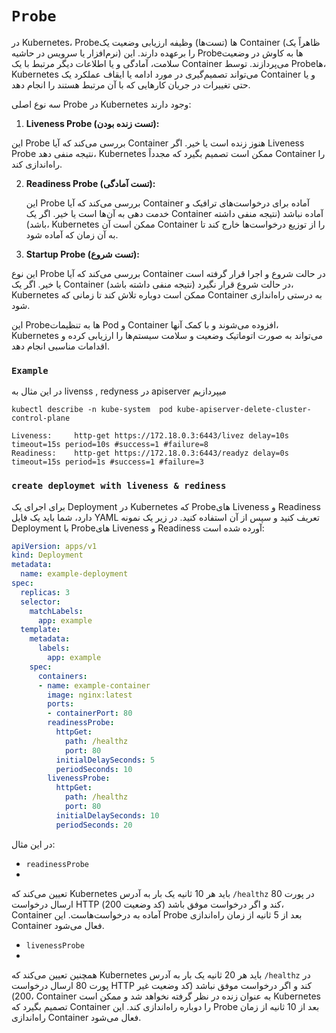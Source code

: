 # `Probe`

در Kubernetes، Probe‌ها (تست‌ها) وظیفه ارزیابی وضعیت یک Container (ظاهراً یک نرم‌افزار یا سرویس در حاشیه) را برعهده دارند. این Probe‌ها به کاوش در وضعیت سلامت، آمادگی و یا اطلاعات دیگر مرتبط با یک Container می‌پردازند. توسط Probe‌ها، Kubernetes می‌تواند تصمیم‌گیری در مورد ادامه یا ایقاف عملکرد یک Container و یا حتی تغییرات در جریان کارهایی که با آن مرتبط هستند را انجام دهد.

سه نوع اصلی Probe در Kubernetes وجود دارند:

1. **Liveness Probe (تست زنده بودن):**

این Probe بررسی می‌کند که آیا Container هنوز زنده است یا خیر. اگر Liveness Probe نتیجه منفی دهد، Kubernetes ممکن است تصمیم بگیرد که مجدداً Container را راه‌اندازی کند.

2. **Readiness Probe (تست آمادگی):**
  
    این Probe بررسی می‌کند که آیا Container آماده برای درخواست‌های ترافیک و خدمت دهی به آن‌ها است یا خیر. اگر یک Container آماده نباشد (نتیجه منفی داشته باشد)، Kubernetes ممکن است آن Container را از توزیع درخواست‌ها خارج کند تا به آن زمان که آماده شود.


3. **Startup Probe (تست شروع):**
  
 این نوع Probe بررسی می‌کند که آیا Container در حالت شروع و اجرا قرار گرفته است یا خیر. اگر یک Container در حالت شروع قرار نگیرد (نتیجه منفی داشته باشد)، Kubernetes ممکن است دوباره تلاش کند تا زمانی که Container به درستی راه‌اندازی شود.

این Probe‌ها به تنظیمات Pod و Container افزوده می‌شوند و با کمک آنها، Kubernetes می‌تواند به صورت اتوماتیک وضعیت و سلامت سیستم‌ها را ارزیابی کرده و اقدامات مناسبی انجام دهد.


### `Example`
در این مثال به livenss , redyness در apiserver میپردازیم
```
kubectl describe -n kube-system  pod kube-apiserver-delete-cluster-control-plane

Liveness:     http-get https://172.18.0.3:6443/livez delay=10s timeout=15s period=10s #success=1 #failure=8
Readiness:    http-get https://172.18.0.3:6443/readyz delay=0s timeout=15s period=1s #success=1 #failure=3
```

### `create deploymet with liveness & rediness`
برای اجرای یک Deployment در Kubernetes که Probe‌های Liveness و Readiness دارد، شما باید یک فایل YAML تعریف کنید و سپس از آن استفاده کنید. در زیر یک نمونه Deployment با Probe‌های Liveness و Readiness آورده شده است:

```yaml
apiVersion: apps/v1
kind: Deployment
metadata:
  name: example-deployment
spec:
  replicas: 3
  selector:
    matchLabels:
      app: example
  template:
    metadata:
      labels:
        app: example
    spec:
      containers:
      - name: example-container
        image: nginx:latest
        ports:
        - containerPort: 80
        readinessProbe:
          httpGet:
            path: /healthz
            port: 80
          initialDelaySeconds: 5
          periodSeconds: 10
        livenessProbe:
          httpGet:
            path: /healthz
            port: 80
          initialDelaySeconds: 10
          periodSeconds: 20
```

در این مثال:

- `readinessProbe`
-
تعیین می‌کند که Kubernetes باید هر 10 ثانیه یک بار به آدرس `/healthz` در پورت 80 ارسال درخواست HTTP کند و اگر درخواست موفق باشد (کد وضعیت 200)، Container آماده به درخواست‌هاست. این Probe بعد از 5 ثانیه از زمان راه‌اندازی Container فعال می‌شود.

- `livenessProbe`
-
همچنین تعیین می‌کند که Kubernetes باید هر 20 ثانیه یک بار به آدرس `/healthz` در پورت 80 ارسال درخواست HTTP کند و اگر درخواست موفق نباشد (کد وضعیت غیر 200)، Container به عنوان زنده در نظر گرفته نخواهد شد و ممکن است Kubernetes تصمیم بگیرد که Container را دوباره راه‌اندازی کند. این Probe بعد از 10 ثانیه از زمان راه‌اندازی Container فعال می‌شود.
